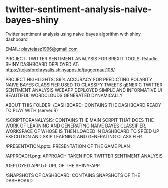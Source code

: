 # twitter-sentiment-analysis-naive-bayes-shiny
Twitter sentiment analysis using naive bayes algorithm with shiny dashboard

EMAIL: playtejasz1996@gmail.com


PROJECT: TWITTER SENTIMENT ANALYSIS FOR BREXIT
TOOLS: Rstudio, SHINY DASHBOARD
DEPLOYED AT: https://tejasforchrysalis.shinyapps.io/juggernaut108/


PROJECT HIGHLIGHTS:
89% ACCURACY FOR PREDICTING POLARITY
NAIVE BAYES CLASSIFIER USED TO CLASSIFY TWEETS
gENERIC TWITTER SENTIMENT ANALYSIS WEBAPP DEPLOYED
SIMPLE AND INFORMATIVE UI
BEAUTIFUL WORDCLOUDS GENERATED DYNAMICALLY


ABOUT THIS FOLDER:
/DASHBOARD:
CONTAINS THE DASHBOARD
READY TO PLAY WITH (server.R)

/SCRIPTFORANALYSIS:
CONTAINS THE MAIN SCRPIT THAT DOES THE WORK OF LEARNING AND GENERATING NAIVE BAYES CLASSIFIER,
	WORKSPACE OF WHOSE IS THEN LOADED IN DASHBOARD TO SPEED UP EXECUTION AND SKIP LEARNING AND GENERATING 
	CLASSIFIER

/PRESENTATION.pptx:
	PRESENTATION OF THE GAME PLAN

/APPROACH.png:
	APPROACH TAKEN FOR TWITTER SENTIMENT ANALYSIS

/DEPLOYED APP.txt:
	URL OF THE SHINY-APP

/SNAPSHOTS OF DASHBOARD:
CONTAINS SNAPSHOTS OF THE DASHBOARD 
